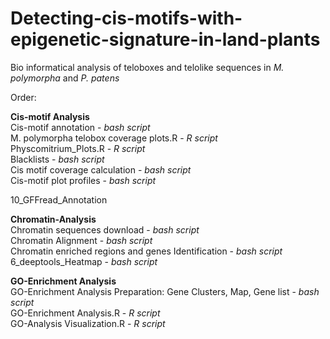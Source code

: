 # Detecting-cis-motifs-with-epigenetic-signature-in-land-plants
Bio informatical analysis of teloboxes and telolike sequences in *M. polymorpha* and *P. patens*

Order:<br /> 

**Cis-motif Analysis**<br />
Cis-motif annotation - *bash script*<br />
M. polymorpha telobox coverage plots.R - *R script*<br />
Physcomitrium_Plots.R - *R script*<br />
Blacklists - *bash script*<br />
Cis motif coverage calculation - *bash script*<br />
Cis-motif plot profiles - *bash script*<br />

10_GFFread_Annotation<br />

**Chromatin-Analysis**<br />
Chromatin sequences download - *bash script*<br />
Chromatin Alignment - *bash script*<br />
Chromatin enriched regions and genes Identification - *bash script*<br />
6_deeptools_Heatmap - *bash script*

**GO-Enrichment Analysis**<br />
GO-Enrichment Analysis Preparation: Gene Clusters, Map, Gene list - *bash script* <br />
GO-Enrichment Analysis.R - *R script*<br />
GO-Analysis Visualization.R - *R script*<br />

